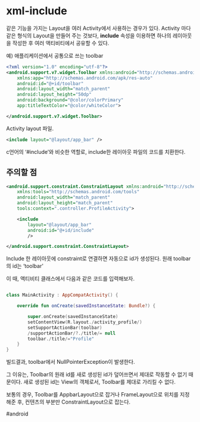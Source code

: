 # xml-include
같은 기능을 가지는 Layout을 여러 Activity에서 사용하는 경우가 있다.
Activity 마다 같은 형식의 Layout을 만들어 주는 것보다,
**include** 속성을 이용하면 하나의 레이아웃을 작성한 후 여러 액티비티에서 공유할 수 있다.

예) 애플리케이션에서 공통으로 쓰는 toolbar 
```xml
<?xml version="1.0" encoding="utf-8"?>
<android.support.v7.widget.Toolbar xmlns:android="http://schemas.android.com/apk/res/android"
    xmlns:app="http://schemas.android.com/apk/res-auto"
    android:id="@+id/toolbar"
    android:layout_width="match_parent"
    android:layout_height="50dp"
    android:background="@color/colorPrimary"
    app:titleTextColor="@color/whiteColor">

</android.support.v7.widget.Toolbar>

```

Activity layout 파일.
```xml
<include layout="@layout/app_bar" />
```
c언어의 ‘#include’와 비슷한 역할로,
include한 레이아웃 파일의 코드를 치환한다.

## 주의할 점
```xml
<android.support.constraint.ConstraintLayout xmlns:android="http://schemas.android.com/apk/res/android"
    xmlns:tools="http://schemas.android.com/tools"
    android:layout_width="match_parent"
    android:layout_height="match_parent"
    tools:context=".controller.ProfileActivity">

    <include
        layout="@layout/app_bar"
        android:id="@+id/include"
        />

</android.support.constraint.ConstraintLayout>
```

Include 한 레이아웃에 constraint로 연결하면 자동으로 id가 생성된다.
원래 toolbar의 id는 ‘toolbar'

이 때, 액티비티 클래스에서 다음과 같은 코드를 입력해보자.
```kotlin

class MainActivity : AppCompatActivity() {

    override fun onCreate(savedInstanceState: Bundle?) {

        super.onCreate(savedInstanceState)
        setContentView(R.layout./activity_profile/)
        setSupportActionBar(toolbar)
        /supportActionBar/?./title/= null
        toolbar./title/="Profile"
    }
}

```
빌드결과, toolbar에서 NullPointerException이 발생한다.

그 이유는,  Toolbar의 원래 id를 새로 생성된 id가 덮어쓰면서 제대로 작동할 수 없기 때문이다.
새로 생성된 id는 View의 객체로서,  Toolbar를 제대로 가리킬 수 없다.

보통의 경우, 
Toolbar를 AppbarLayout으로 잡거나 FrameLayout으로 위치를 지정해준 후, 컨텐츠의 부분만 ConstraintLayout으로 잡는다.


#android